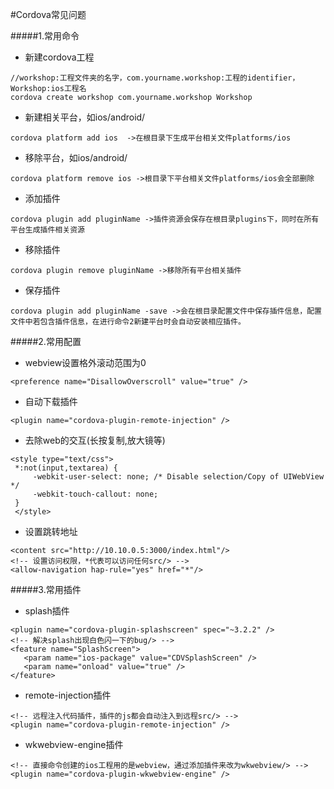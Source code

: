 #Cordova常见问题

#####1.常用命令
- 新建cordova工程
```objc
//workshop:工程文件夹的名字，com.yourname.workshop:工程的identifier，Workshop:ios工程名
cordova create workshop com.yourname.workshop Workshop
```

- 新建相关平台，如ios/android/
```
cordova platform add ios  ->在根目录下生成平台相关文件platforms/ios
```
- 移除平台，如ios/android/
```
cordova platform remove ios ->根目录下平台相关文件platforms/ios会全部删除
```
- 添加插件
```
cordova plugin add pluginName ->插件资源会保存在根目录plugins下，同时在所有平台生成插件相关资源
```
- 移除插件
```
cordova plugin remove pluginName ->移除所有平台相关插件
```
- 保存插件
```
cordova plugin add pluginName -save ->会在根目录配置文件中保存插件信息，配置文件中若包含插件信息，在进行命令2新建平台时会自动安装相应插件。
```

#####2.常用配置
- webview设置格外滚动范围为0
```
<preference name="DisallowOverscroll" value="true" />
```
- 自动下载插件
```
<plugin name="cordova-plugin-remote-injection" />
```
- 去除web的交互(长按复制,放大镜等)
```
<style type="text/css">
 *:not(input,textarea) {
     -webkit-user-select: none; /* Disable selection/Copy of UIWebView */
     -webkit-touch-callout: none;
 }
 </style>
```

- 设置跳转地址

```
<content src="http://10.10.0.5:3000/index.html"/>
<!-- 设置访问权限，*代表可以访问任何src/> -->
<allow-navigation hap-rule="yes" href="*"/>
```

#####3.常用插件

- splash插件
```
<plugin name="cordova-plugin-splashscreen" spec="~3.2.2" />
<!-- 解决splash出现白色闪一下的bug/> -->
<feature name="SplashScreen">
   <param name="ios-package" value="CDVSplashScreen" />
   <param name="onload" value="true" />
</feature>
```
- remote-injection插件
```
<!-- 远程注入代码插件，插件的js都会自动注入到远程src/> -->
<plugin name="cordova-plugin-remote-injection" />
```
- wkwebview-engine插件
```
<!-- 直接命令创建的ios工程用的是webview，通过添加插件来改为wkwebview/> -->
<plugin name="cordova-plugin-wkwebview-engine" />
```
